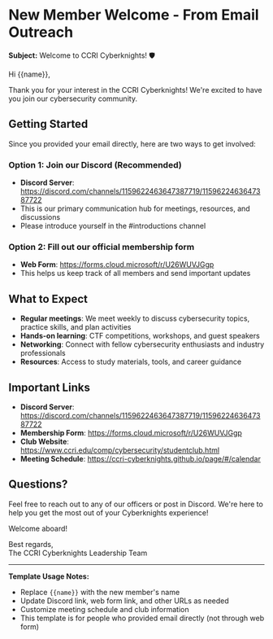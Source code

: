# New Member Welcome - From Email Outreach

**Subject:** Welcome to CCRI Cyberknights! 🛡️

Hi {{name}},

Thank you for your interest in the CCRI Cyberknights! We're excited to have you join our cybersecurity community.

## Getting Started

Since you provided your email directly, here are two ways to get involved:

### Option 1: Join our Discord (Recommended)
- **Discord Server**: https://discord.com/channels/1159622463647387719/1159622463647387722
- This is our primary communication hub for meetings, resources, and discussions
- Please introduce yourself in the #introductions channel

### Option 2: Fill out our official membership form
- **Web Form**: https://forms.cloud.microsoft/r/U26WUVJGgp
- This helps us keep track of all members and send important updates

## What to Expect

- **Regular meetings**: We meet weekly to discuss cybersecurity topics, practice skills, and plan activities
- **Hands-on learning**: CTF competitions, workshops, and guest speakers
- **Networking**: Connect with fellow cybersecurity enthusiasts and industry professionals
- **Resources**: Access to study materials, tools, and career guidance

## Important Links

- **Discord Server**: https://discord.com/channels/1159622463647387719/1159622463647387722
- **Membership Form**: https://forms.cloud.microsoft/r/U26WUVJGgp
- **Club Website**: https://www.ccri.edu/comp/cybersecurity/studentclub.html
- **Meeting Schedule**: https://ccri-cyberknights.github.io/page/#/calendar

## Questions?

Feel free to reach out to any of our officers or post in Discord. We're here to help you get the most out of your Cyberknights experience!

Welcome aboard!

Best regards,  
The CCRI Cyberknights Leadership Team

---

**Template Usage Notes:**
- Replace `{{name}}` with the new member's name
- Update Discord link, web form link, and other URLs as needed
- Customize meeting schedule and club information
- This template is for people who provided email directly (not through web form)
